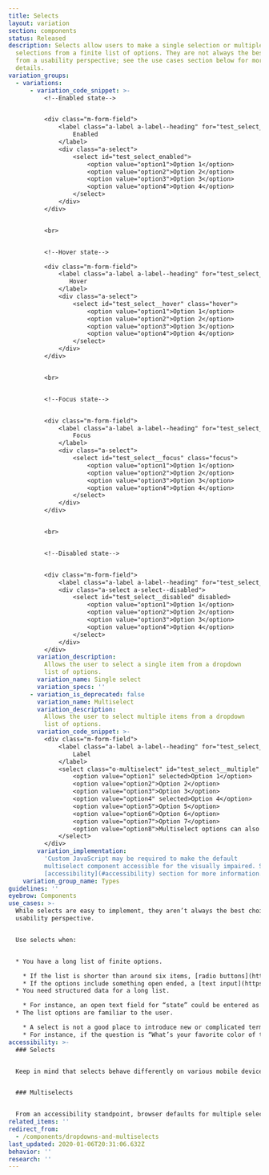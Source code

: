 ```yaml
---
title: Selects
layout: variation
section: components
status: Released
description: Selects allow users to make a single selection or multiple
  selections from a finite list of options. They are not always the best choice
  from a usability perspective; see the use cases section below for more
  details.
variation_groups:
  - variations:
      - variation_code_snippet: >-
          <!--Enabled state-->


          <div class="m-form-field">
              <label class="a-label a-label--heading" for="test_select_enabled">
                  Enabled
              </label>
              <div class="a-select">
                  <select id="test_select_enabled">
                      <option value="option1">Option 1</option>
                      <option value="option2">Option 2</option>
                      <option value="option3">Option 3</option>
                      <option value="option4">Option 4</option>
                  </select>
              </div>
          </div>


          <br>


          <!--Hover state-->

          <div class="m-form-field">
              <label class="a-label a-label--heading" for="test_select__hover">
                 Hover
              </label>
              <div class="a-select">
                  <select id="test_select__hover" class="hover">
                      <option value="option1">Option 1</option>
                      <option value="option2">Option 2</option>
                      <option value="option3">Option 3</option>
                      <option value="option4">Option 4</option>
                  </select>
              </div>
          </div>


          <br>


          <!--Focus state-->


          <div class="m-form-field">
              <label class="a-label a-label--heading" for="test_select__focus">
                  Focus
              </label>
              <div class="a-select">
                  <select id="test_select__focus" class="focus">
                      <option value="option1">Option 1</option>
                      <option value="option2">Option 2</option>
                      <option value="option3">Option 3</option>
                      <option value="option4">Option 4</option>
                  </select>
              </div>
          </div>


          <br>


          <!--Disabled state-->


          <div class="m-form-field">
              <label class="a-label a-label--heading" for="test_select__disabled">Disabled</label>
              <div class="a-select a-select--disabled">
                  <select id="test_select__disabled" disabled>
                      <option value="option1">Option 1</option>
                      <option value="option2">Option 2</option>
                      <option value="option3">Option 3</option>
                      <option value="option4">Option 4</option>
                  </select>
              </div>
          </div>
        variation_description:
          Allows the user to select a single item from a dropdown
          list of options.
        variation_name: Single select
        variation_specs: ''
      - variation_is_deprecated: false
        variation_name: Multiselect
        variation_description:
          Allows the user to select multiple items from a dropdown
          list of options.
        variation_code_snippet: >-
          <div class="m-form-field">
              <label class="a-label a-label--heading" for="test_select__multiple">
                  Label
              </label>
              <select class="o-multiselect" id="test_select__multiple" multiple>
                  <option value="option1" selected>Option 1</option>
                  <option value="option2">Option 2</option>
                  <option value="option3">Option 3</option>
                  <option value="option4" selected>Option 4</option>
                  <option value="option5">Option 5</option>
                  <option value="option6">Option 6</option>
                  <option value="option7">Option 7</option>
                  <option value="option8">Multiselect options can also contain long words that will be wrapped like supercalifragilisticexpialidocious</option>
              </select>
          </div>
        variation_implementation:
          'Custom JavaScript may be required to make the default
          multiselect component accessible for the visually impaired. See the
          [accessibility](#accessibility) section for more information. '
    variation_group_name: Types
guidelines: ''
eyebrow: Components
use_cases: >-
  While selects are easy to implement, they aren’t always the best choice from a
  usability perspective.


  Use selects when:


  * You have a long list of finite options.

    * If the list is shorter than around six items, [radio buttons](https://cfpb.github.io/design-system/components/radio-buttons) or [checkboxes](https://cfpb.github.io/design-system/components/checkboxes) might work better.
    * If the options include something open ended, a [text input](https://cfpb.github.io/design-system/components/text-inputs) field is better.
  * You need structured data for a long list.

    * For instance, an open text field for “state” could be entered as Missouri or MO. So if this needs to be standardized, a select facilitates this standardization.
  * The list options are familiar to the user.

    * A select is not a good place to introduce new or complicated terms or concepts.
    * For instance, if the question is “What’s your favorite color of the rainbow,” a select could be a good choice. The options are familiar and there are more than six.
accessibility: >-
  ### Selects


  Keep in mind that selects behave differently on various mobile devices, taking up different amounts of real estate and requiring different interactions. Mobile also doesn’t allow for the use of typeahead to navigate quickly to an item in a list, so navigating long lists can be especially cumbersome.


  ### Multiselects


  From an accessibility standpoint, browser defaults for multiple select components require the use of a mouse (e.g. holding down the control key and clicking several items). The default components are a poor choice for the visually impaired. If a multiselect component is desired, use custom JavaScript to make it accessible.
related_items: ''
redirect_from:
  - /components/dropdowns-and-multiselects
last_updated: 2020-01-06T20:31:06.632Z
behavior: ''
research: ''
---
```

